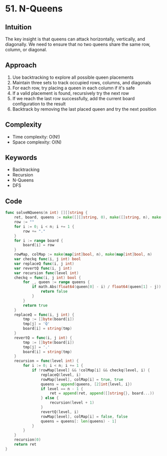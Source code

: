 # 51. N-Queens

## Intuition

The key insight is that queens can attack horizontally, vertically, and diagonally. We need to ensure that no two queens share the same row, column, or diagonal.

## Approach

1. Use backtracking to explore all possible queen placements
2. Maintain three sets to track occupied rows, columns, and diagonals
3. For each row, try placing a queen in each column if it's safe
4. If a valid placement is found, recursively try the next row
5. If we reach the last row successfully, add the current board configuration to the result
6. Backtrack by removing the last placed queen and try the next position

## Complexity

- Time complexity: O(N!)
- Space complexity: O(N)

## Keywords

- Backtracking
- Recursion
- N-Queens
- DFS

## Code

```go
func solveNQueens(n int) [][]string {
    ret, board, queens := make([][]string, 0), make([]string, n), make([][2]int, 0)
    row := ""
    for i := 0; i < n; i += 1 {
        row += "."
    }
    for i := range board {
        board[i] = row
    }
    rowMap, colMap := make(map[int]bool, n), make(map[int]bool, n)
    var checkq func(i, j int) bool
    var replaceQ func(i, j int)
    var revertQ func(i, j int)
    var recursion func(level int)
    checkq = func(i, j int) bool {
        for _, queen := range queens {
            if math.Abs(float64(queen[0] - i) / float64(queen[1] - j)) == 1 {
                return false
            }
        }
        return true
    }
    replaceQ = func(i, j int) {
        tmp := []byte(board[i])
        tmp[j] = 'Q'
        board[i] = string(tmp)
    }
    revertQ = func(i, j int) {
        tmp := []byte(board[i])
        tmp[j] = '.'
        board[i] = string(tmp)
    }
    recursion = func(level int) {
        for i := 0; i < n; i += 1 {
            if !rowMap[level] && !colMap[i] && checkq(level, i) {
                replaceQ(level, i)
                rowMap[level], colMap[i] = true, true
                queens = append(queens, [2]int{level, i})
                if level == n - 1 {
                    ret = append(ret, append([]string{}, board...))
                } else {
                    recursion(level + 1)
                }
                revertQ(level, i)
                rowMap[level], colMap[i] = false, false
                queens = queens[: len(queens) - 1]
            }
        }
    }
    recursion(0)
    return ret
}
```
